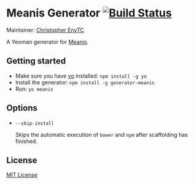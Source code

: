 # Meanis Generator [![Build Status](https://secure.travis-ci.org/chrisenytc/generator-meanis.png?branch=master)](https://travis-ci.org/chrisenytc/generator-meanis)

Maintainer: [Christopher EnyTC](https://github.com/chrisenytc)

A Yeoman generator for [Meanis](https://github.com/chrisenytc/meanis).

## Getting started
- Make sure you have [yo](https://github.com/yeoman/yo) installed:
    `npm install -g yo`
- Install the generator: `npm install -g generator-meanis`
- Run: `yo meanis`

## Options

* `--skip-install`

  Skips the automatic execution of `bower` and `npm` after scaffolding has finished.

## License
[MIT License](http://en.wikipedia.org/wiki/MIT_License)
